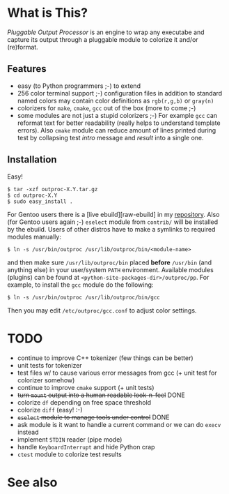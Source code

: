 What is This?
=============

_Pluggable Output Processor_ is an engine to wrap any executabe and capture its output through
a pluggable module to colorize it and/or (re)format.


Features
--------

* easy (to Python programmers ;-) to extend
* 256 color terminal support ;-) configuration files in addition to standard named colors
  may contain color definitions as `rgb(r,g,b)` or `gray(n)`
* colorizers for `make`, `cmake`, `gcc` out of the box (more to come ;-)
* some modules are not just a stupid colorizers ;-) For example `gcc` can reformat text for
  better readability (really helps to understand template errors). Also `cmake` module can reduce
  amount of lines printed during test by collapsing test _intro_ message and _result_ into a single one.


Installation
------------

Easy!

    $ tar -xzf outproc-X.Y.tar.gz
    $ cd outproc-X.Y
    $ sudo easy_install .

For Gentoo users there is a [live ebuild][raw-ebuild] in my [repository][my-overlay]. 
Also (for Gentoo users again ;-) `eselect` module from `contrib/` will be installed by the ebuild. 
Users of other distros have to make a symlinks to required modules manually:

    $ ln -s /usr/bin/outproc /usr/lib/outproc/bin/<module-name>

and then make sure `/usr/lib/outproc/bin` placed __before__ `/usr/bin` (and anything else) in your 
user/system `PATH` environment. Available modules (plugins) can be found at `<python-site-packages-dir>/outproc/pp`.
For example, to install the `gcc` module do the following:

    $ ln -s /usr/bin/outproc /usr/lib/outproc/bin/gcc

Then you may edit `/etc/outproc/gcc.conf` to adjust color settings. 


TODO
====

* continue to improve C++ tokenizer (few things can be better)
* unit tests for tokenizer
* test files w/ to cause various error messages from gcc (+ unit test for colorizer somehow)
* continue to improve `cmake` support (+ unit tests)
* <del>turn `mount` output into a human readable look-n-feel</del> DONE
* colorize `df` depending on free space threshold
* colorize `diff` (easy! :-)
* <del>`eselect` module to manage tools under control</del> DONE
* ask module is it want to handle a current command or we can do `execv` instead
* implement `STDIN` reader (pipe mode)
* handle `KeyboardInterrupt` and hide Python crap
* `ctest` module to colorize test results


See also
========

[raw-ebuld]: https://github.com/zaufi/zaufi-overlay/blob/master/dev-util/pluggable-output-processor/pluggable-output-processor-scm.ebuild
[my-overlay]: https://github.com/zaufi/zaufi-overlay/ "My ebuilds overlay"

